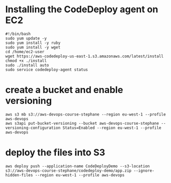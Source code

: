 
# Installing the CodeDeploy agent on EC2

```
#!/bin/bash
sudo yum update -y
sudo yum install -y ruby
sudo yum install -y wget
cd /home/ec2-user
wget https://aws-codedeploy-us-east-1.s3.amazonaws.com/latest/install
chmod +x ./install
sudo ./install auto
sudo service codedeploy-agent status
```


# create a bucket and enable versioning
```
aws s3 mb s3://aws-devops-course-stephane --region eu-west-1 --profile aws-devops
aws s3api put-bucket-versioning --bucket aws-devops-course-stephane --versioning-configuration Status=Enabled --region eu-west-1 --profile aws-devops
```

# deploy the files into S3
```
aws deploy push --application-name CodeDeployDemo --s3-location s3://aws-devops-course-stephane/codedeploy-demo/app.zip --ignore-hidden-files --region eu-west-1 --profile aws-devops
```
